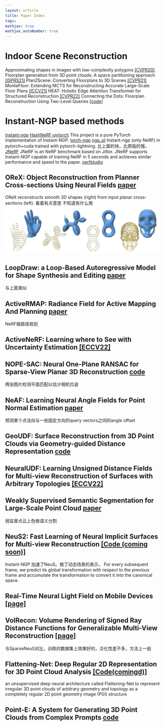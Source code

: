 ```yaml
---
layout: article
title: Paper Index
tags: 
mathjax: true
mathjax_autoNumber: true
---
```


# Indoor Scene Reconstruction
Approximating shapes in images with low-complexity polygons [[CVPR20]](https://openaccess.thecvf.com/content_CVPR_2020/papers/Li_Approximating_shapes_in_images_with_low-complexity_polygons_CVPR_2020_paper.pdf)
Floorplan generation from 3D point clouds: A space partitioning approach [[ISPRS21]](https://www.sciencedirect.com/science/article/pii/S0924271621000538?ref=pdf_download&fr=RR-2&rr=778c7157dc818095)
Plan2Scene: Converting Floorplans to 3D Scenes [[CVPR21]](https://openaccess.thecvf.com/content/CVPR2021/papers/Vidanapathirana_Plan2Scene_Converting_Floorplans_to_3D_Scenes_CVPR_2021_paper.pdf)
MonteFloor: Extending MCTS for Reconstructing Accurate Large-Scale Floor Plans [[ICCV21]](https://openaccess.thecvf.com/content/ICCV2021/papers/Stekovic_MonteFloor_Extending_MCTS_for_Reconstructing_Accurate_Large-Scale_Floor_Plans_ICCV_2021_paper.pdf)
HEAT: Holistic Edge Attention Transformer for Structured Reconstruction [[CVPR22]](https://github.com/woodfrog/heat)
Connecting the Dots: Floorplan Reconstruction Using Two-Level Queries [[code]](https://github.com/ywyue/RoomFormer)


# Instant-NGP based methods
[instant-ngp](https://github.com/NVlabs/instant-ngp)
[HashNeRF-pytorch](https://github.com/yashbhalgat/HashNeRF-pytorch) This project is a pure PyTorch implementation of Instant-NGP.
[torch-ngp](https://github.com/ashawkey/torch-ngp)
[ngp_pl](https://github.com/kwea123/ngp_pl) Instant-ngp (only NeRF) in pytorch+cuda trained with pytorch-lightning. 比上面的快，比原版的慢。
[JNeRF](https://github.com/Jittor/JNeRF) JNeRF is an NeRF benchmark based on Jittor. JNeRF supports Instant-NGP capable of training NeRF in 5 seconds and achieves similar performance and speed to the paper.
[nerfstudio](https://github.com/nerfstudio-project/nerfstudio)

## OReX: Object Reconstruction from Planner Cross-sections Using Neural Fields [paper](https://arxiv.org/abs/2211.12886)
OReX reconstructs smooth 3D shapes (right) from input planar cross-sections (left).
看着有点意思 不知道有什么用
![](/blog/figs/OReX.png)

## LoopDraw: a Loop-Based Autoregressive Model for Shape Synthesis and Editing [paper](https://arxiv.org/pdf/2212.04981.pdf)
与上面类似

## ActiveRMAP: Radiance Field for Active Mapping And Planning [paper](https://arxiv.org/pdf/2211.12656.pdf)
NeRF做路径规划

## ActiveNeRF: Learning where to See with Uncertainty Estimation [[ECCV22]](https://www.ecva.net/papers/eccv_2022/papers_ECCV/papers/136930225.pdf)

## NOPE-SAC: Neural One-Plane RANSAC for Sparse-View Planar 3D Reconstruction [code](https://github.com/IceTTTb/NopeSAC)
两张图片检测平面匹配以估计相机位姿

## NeAF: Learning Neural Angle Fields for Point Normal Estimation [paper](https://arxiv.org/pdf/2211.16869.pdf)
预测某个点法向与一些固定方向的query vectors之间的angle offset

## GeoUDF: Surface Reconstruction from 3D Point Clouds via Geometry-guided Distance Representation [code](https://github.com/rsy6318/GeoUDF)

## NeuralUDF: Learning Unsigned Distance Fields for Multi-view Reconstruction of Surfaces with Arbitrary Topologies [[ECCV22]](https://github.com/xxlong0/NeuralUDF)

## Weakly Supervised Semantic Segmentation for Large-Scale Point Cloud [paper](https://arxiv.org/pdf/2212.04744.pdf)
弱监督点云上色做语义分割

## NeuS2: Fast Learning of Neural Implicit Surfaces for Multi-view Reconstruction [[Code (coming soon)]](https://vcai.mpi-inf.mpg.de/projects/NeuS2/)
Instant-NGP 加速了NeuS。做了动态场景的表示，
For every subsequent frame, 
we predict its global transformation with respect to the previous frame and accumulate the transformation to convert it into the
canonical space.

## Real-Time Neural Light Field on Mobile Devices [[page]](https://snap-research.github.io/MobileR2L/)

## VolRecon: Volume Rendering of Signed Ray Distance Functions for Generalizable Multi-View Reconstruction [[page]](https://fangjinhuawang.github.io/VolRecon)
与SparseNeuS对比，训练的数据集上效果好的，泛化性差不多，方法上一般

## Flattening-Net: Deep Regular 2D Representation for 3D Point Cloud Analysis [[Code(comingd)]](https://github.com/keeganhk/Flattening-Net)
an unsupervised deep neural architecture called Flattening-Net to represent irregular 3D point clouds of arbitrary geometry and topology as a completely regular 2D point geometry image (PGI) structure

## Point-E: A System for Generating 3D Point Clouds from Complex Prompts [code](https://github.com/openai/point-e)